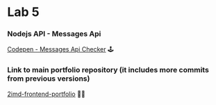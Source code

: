 # Lab 5

### Nodejs API - Messages Api
[Codepen - Messages Api Checker](https://codepen.io/ismailelg1/pen/BaJKvbZ) 🕹️

### Link to main portfolio repository (it includes more commits from previous versions)

[2imd-frontend-portfolio](https://github.com/ismailElg1/2imd-frontend-portfolio) 🙋‍♂️